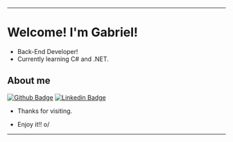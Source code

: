 ----------------------------------------------------------------------------

# Welcome! I'm Gabriel!

- Back-End Developer!
- Currently learning C# and .NET.

## About me

[![Github Badge](https://img.shields.io/badge/-Github-000?style=flat-square&logo=Github&logoColor=white&link=LINK_GIT)](https://github.com/gllugli) [![Linkedin Badge](https://img.shields.io/badge/-LinkedIn-blue?style=flat-square&logo=Linkedin&logoColor=white&link=LINK_LINKEDIN)](https://www.linkedin.com/in/gabriel-lars%C3%A3o-lugli-344182372/)

- Thanks for visiting.

- Enjoy it!! o/

----------------------------------------------------------------------------------
